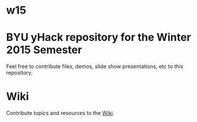 # w15

# BYU yHack repository for the Winter 2015 Semester
Feel free to contribute files, demos, slide show presentations, etc to this repository.

# Wiki
Contribute topics and resources to the [Wiki](https://github.com/BYU-yHack/w15/wiki).
